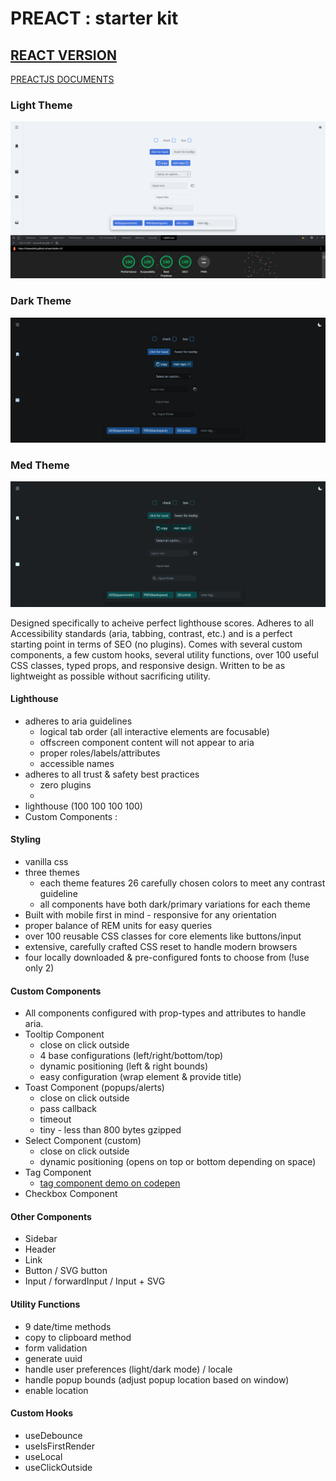 # PREACT : starter kit

## [REACT VERSION](https://github.com/chaseottofy/react-boilerplate)

[PREACTJS DOCUMENTS](https://preactjs.com/)

### Light Theme 

![screenshot_light](./screenshots/preact_score.png)

### Dark Theme

![screenshot_dark](./screenshots/preact_boiler_dark.png)

### Med Theme

![screenshot_med](./screenshots/preact_boiler_contrast.png)

Designed specifically to acheive perfect lighthouse scores. Adheres to all Accessibility standards (aria, tabbing, contrast, etc.) and is a perfect starting point in terms of SEO (no plugins). Comes with several custom components, a few custom hooks, several utility functions, over 100 useful CSS classes, typed props, and responsive design. Written to be as lightweight as possible without sacrificing utility.

#### Lighthouse

* adheres to aria guidelines
  * logical tab order (all interactive elements are focusable)
  * offscreen component content will not appear to aria
  * proper roles/labels/attributes
  * accessible names
* adheres to all trust & safety best practices
  * zero plugins
  * 
* lighthouse (100 100 100 100)
* Custom Components :

#### Styling

* vanilla css
* three themes
  * each theme features 26 carefully chosen colors to meet any contrast guideline 
  * all components have both dark/primary variations for each theme
* Built with mobile first in mind - responsive for any orientation
* proper balance of REM units for easy queries
* over 100 reusable CSS classes for core elements like buttons/input
* extensive, carefully crafted CSS reset to handle modern browsers
* four locally downloaded & pre-configured fonts to choose from (!use only 2)

#### Custom Components

* All components configured with prop-types and attributes to handle aria.
* Tooltip Component
  * close on click outside
  * 4 base configurations (left/right/bottom/top)
  * dynamic positioning (left & right bounds)
  * easy configuration (wrap element & provide title)
* Toast Component (popups/alerts)
  * close on click outside
  * pass callback
  * timeout
  * tiny - less than 800 bytes gzipped
* Select Component (custom)
  * close on click outside
  * dynamic positioning (opens on top or bottom depending on space)
* Tag Component
  * [tag component demo on codepen](https://codepen.io/chaseottofy/pen/PodQNKO)
* Checkbox Component

#### Other Components

* Sidebar
* Header
* Link
* Button / SVG button
* Input / forwardInput / Input + SVG

#### Utility Functions

* 9 date/time methods
* copy to clipboard method
* form validation
* generate uuid
* handle user preferences (light/dark mode) / locale
* handle popup bounds (adjust popup location based on window)
* enable location

#### Custom Hooks

* useDebounce
* useIsFirstRender
* useLocal
* useClickOutside
